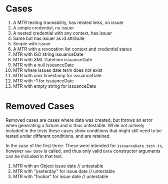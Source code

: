 # Cases
1. A MTR testing traceability, has related links, no issuer
2. A simple credential, no issuer
3. A nested credential with any context, has issuer
4. Same but has issuer as id attribute
5. Simple with issuer
6. A MTR with a revocation list context and credential status
7. MTR with ISO string issuanceDate 
8. MTR with XML Datetime issuanceDate 
9. MTR with a null issuanceDate 
10. MTR where issues date term does not exist 
11. MTR with unix timestamp for issuanceDate 
12. MTR with -1 for issuanceDate 
13. MTR with empty string for issuanceDate

# Removed Cases

Removed cases are cases where data was created, but
throws an error when generating a fixture and is thus
untestable. While not actively included in the tests
these cases show conditions that might still need to
be tested under different conditions, and are retained.  

In the case of the first three. These were intended for
`issuanceDate.test.ts`, however `new Date` is called,
and thus only valid `Date` constructor arguments can
be included in that test.

1. MTR with an Object issue date // untestable
2. MTR with "yesterday" for issue date // untestable
3. MTR with "foobar" for issue date // untestable